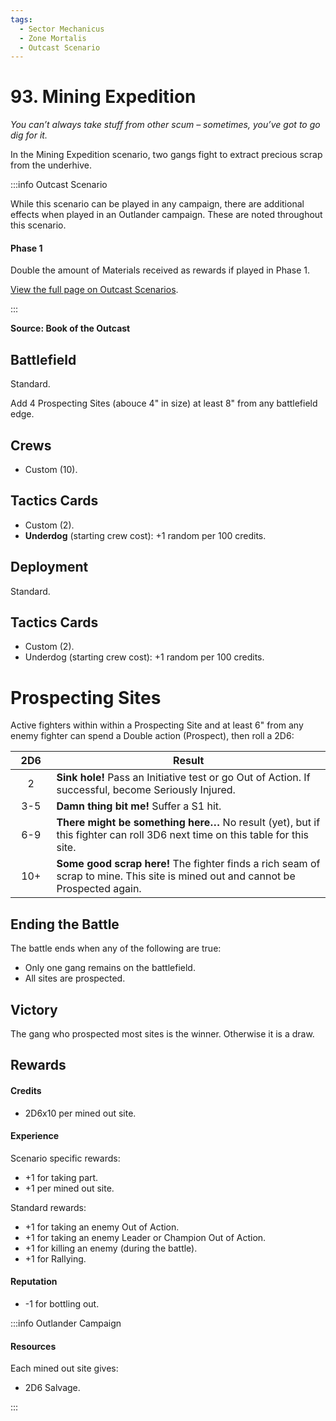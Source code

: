 ```yaml
---
tags:
  - Sector Mechanicus
  - Zone Mortalis
  - Outcast Scenario
---
```


# 93. Mining Expedition

_You can’t always take stuff from other scum – sometimes, you’ve got to go dig for it._

In the Mining Expedition scenario, two gangs fight to extract precious scrap from the underhive.

:::info Outcast Scenario

While this scenario can be played in any campaign, there are additional effects when played in an Outlander campaign. These are noted throughout this scenario.

#### Phase 1

Double the amount of Materials received as rewards if played in Phase 1.

[View the full page on Outcast Scenarios](/docs/scenarios/outcast-scenarios).

:::

**Source: Book of the Outcast**

## Battlefield

Standard.

Add 4 Prospecting Sites (abouce 4" in size) at least 8" from any battlefield edge.

## Crews

- Custom (10).

## Tactics Cards

- Custom (2).
- **Underdog** (starting crew cost): +1 random per 100 credits.

## Deployment

Standard.

## Tactics Cards

- Custom (2).
- Underdog (starting crew cost): +1 random per 100 credits.

# Prospecting Sites

Active fighters within within a Prospecting Site and at least 6" from any enemy fighter can spend a Double action (Prospect), then roll a 2D6:

| &nbsp;&nbsp;2D6&nbsp;&nbsp; | Result                                                                                                                           |
| :-------------------------: | -------------------------------------------------------------------------------------------------------------------------------- |
|              2              | **Sink hole!** Pass an Initiative test or go Out of Action. If successful, become Seriously Injured.                             |
|             3-5             | **Damn thing bit me!** Suffer a S1 hit.                                                                                          |
|             6-9             | **There might be something here…** No result (yet), but if this fighter can roll 3D6 next time on this table for this site.      |
|             10+             | **Some good scrap here!** The fighter finds a rich seam of scrap to mine. This site is mined out and cannot be Prospected again. |

## Ending the Battle

The battle ends when any of the following are true:

- Only one gang remains on the battlefield.
- All sites are prospected.

## Victory

The gang who prospected most sites is the winner. Otherwise it is a draw.

## Rewards

#### Credits

- 2D6x10 per mined out site.

#### Experience

Scenario specific rewards:

- +1 for taking part.
- +1 per mined out site.

Standard rewards:

- +1 for taking an enemy Out of Action.
- +1 for taking an enemy Leader or Champion Out of Action.
- +1 for killing an enemy (during the battle).
- +1 for Rallying.

#### Reputation

- -1 for bottling out.

:::info Outlander Campaign

#### Resources

Each mined out site gives:

- 2D6 Salvage.

:::
